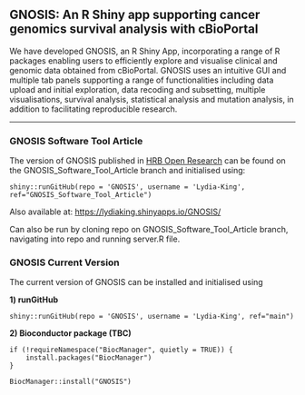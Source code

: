 ## GNOSIS: An R Shiny app supporting cancer genomics survival analysis with cBioPortal

We have developed GNOSIS, an R Shiny App, incorporating a range of R packages enabling users 
to efficiently explore and visualise clinical and genomic data obtained from cBioPortal. 
GNOSIS uses an intuitive GUI and multiple tab panels supporting a range of functionalities 
including data upload and initial exploration, data recoding and subsetting, multiple visualisations, survival analysis, 
statistical analysis and mutation analysis, in addition to facilitating reproducible research.

-----

### **GNOSIS Software Tool Article**

The version of GNOSIS published in [HRB Open Research](https://hrbopenresearch.org/articles/5-8) can be found on the GNOSIS_Software_Tool_Article branch and initialised using:  

```shiny::runGitHub(repo = 'GNOSIS', username = 'Lydia-King', ref="GNOSIS_Software_Tool_Article")```

Also available at: https://lydiaking.shinyapps.io/GNOSIS/

Can also be run by cloning repo on GNOSIS_Software_Tool_Article branch, navigating into repo and running server.R file. 

### **GNOSIS Current Version** 

The current version of GNOSIS can be installed and initialised using 

**1) runGitHub**

```{r,eval=FALSE}
shiny::runGitHub(repo = 'GNOSIS', username = 'Lydia-King', ref="main")
```

**2) Bioconductor package (TBC)**

```{r,eval=FALSE}
if (!requireNamespace("BiocManager", quietly = TRUE)) {
    install.packages("BiocManager")
}

BiocManager::install("GNOSIS")
```
